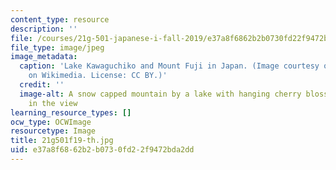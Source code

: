 ```yaml
---
content_type: resource
description: ''
file: /courses/21g-501-japanese-i-fall-2019/e37a8f6862b2b0730fd22f9472bda2dd_21g501f19-th.jpg
file_type: image/jpeg
image_metadata:
  caption: 'Lake Kawaguchiko and Mount Fuji in Japan. (Image courtesy of [Midori](https://commons.wikimedia.org/wiki/File:Lake_Kawaguchiko_Sakura_Mount_Fuji_3.JPG)
    on Wikimedia. License: CC BY.)'
  credit: ''
  image-alt: A snow capped mountain by a lake with hanging cherry blossom branches
    in the view
learning_resource_types: []
ocw_type: OCWImage
resourcetype: Image
title: 21g501f19-th.jpg
uid: e37a8f68-62b2-b073-0fd2-2f9472bda2dd
---
```

